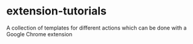 # extension-tutorials
A collection of templates for different actions which can be done with a Google Chrome extension
